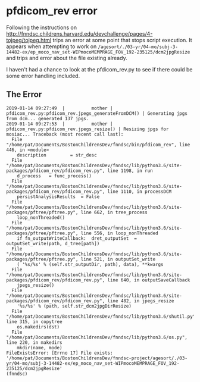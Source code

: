 # pfdicom_rev error

Following the instructions on http://fnndsc.childrens.harvard.edu/devchallenge/pages/4-tojpeg/tojpeg.html trips an error at some point that stops script execution.
It appears when attempting to work on `/agesort/./03-yr/04-mo/subj-3-14482-ex/ep_moco_nav_set-WIPmocoMEMPRAGE_FOV_192-235125/dcm2jpgResize` and trips and error about the file existing already.

I haven't had a chance to look at the pfdicom_rev.py to see if there could be some error handling included.


## The Error

```
2019-01-14 09:27:49  |          mother |      pfdicom_rev.py:pfdicom_rev.jpegs_generateFromDCM() | Generating jpgs from dcm... generated 137 jpgs.
2019-01-14 09:27:53  |          mother |               pfdicom_rev.py:pfdicom_rev.jpegs_resize() | Resizing jpgs for mosiac... Traceback (most recent call last):
  File "/home/pat/Documents/BostonChildrensDev/fnndsc/bin/pfdicom_rev", line 446, in <module>
    description         = str_desc
  File "/home/pat/Documents/BostonChildrensDev/fnndsc/lib/python3.6/site-packages/pfdicom_rev/pfdicom_rev.py", line 1198, in run
    d_process   = func_process()
  File "/home/pat/Documents/BostonChildrensDev/fnndsc/lib/python3.6/site-packages/pfdicom_rev/pfdicom_rev.py", line 1110, in processDCM
    persistAnalysisResults  = False
  File "/home/pat/Documents/BostonChildrensDev/fnndsc/lib/python3.6/site-packages/pftree/pftree.py", line 662, in tree_process
    loop_nonThreaded()
  File "/home/pat/Documents/BostonChildrensDev/fnndsc/lib/python3.6/site-packages/pftree/pftree.py", line 556, in loop_nonThreaded
    if fn_outputWriteCallback:  dret_outputSet  = outputSet_write(path, d_tree[path])
  File "/home/pat/Documents/BostonChildrensDev/fnndsc/lib/python3.6/site-packages/pftree/pftree.py", line 521, in outputSet_write
    ( '%s/%s' % (self.str_outputDir, path), data), **kwargs
  File "/home/pat/Documents/BostonChildrensDev/fnndsc/lib/python3.6/site-packages/pfdicom_rev/pfdicom_rev.py", line 640, in outputSaveCallback
    jpegs_resize()
  File "/home/pat/Documents/BostonChildrensDev/fnndsc/lib/python3.6/site-packages/pfdicom_rev/pfdicom_rev.py", line 482, in jpegs_resize
    '%s/%s' % (path, self.str_dcm2jpgDirResize)
  File "/home/pat/Documents/BostonChildrensDev/fnndsc/lib/python3.6/shutil.py", line 315, in copytree
    os.makedirs(dst)
  File "/home/pat/Documents/BostonChildrensDev/fnndsc/lib/python3.6/os.py", line 220, in makedirs
    mkdir(name, mode)
FileExistsError: [Errno 17] File exists: '/home/pat/Documents/BostonChildrensDev/fnndsc-project/agesort/./03-yr/04-mo/subj-3-14482-ex/ep_moco_nav_set-WIPmocoMEMPRAGE_FOV_192-235125/dcm2jpgResize'
(fnndsc)
```
